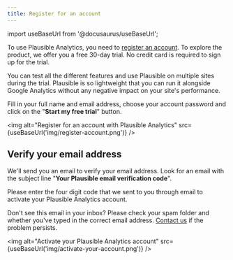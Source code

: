 ```yaml
---
title: Register for an account
---
```


import useBaseUrl from '@docusaurus/useBaseUrl';

To use Plausible Analytics, you need to [register an account](https://plausible.io/register). To explore the product, we offer you a free 30-day trial. No credit card is required to sign up for the trial.

You can test all the different features and use Plausible on multiple sites during the trial. Plausible is so lightweight that you can run it alongside Google Analytics without any negative impact on your site's performance. 

Fill in your full name and email address, choose your account password and click on the "**Start my free trial**" button.

<img alt="Register for an account with Plausible Analytics" src={useBaseUrl('img/register-account.png')} />

## Verify your email address

We'll send you an email to verify your email address. Look for an email with the subject line "**Your Plausible email verification code**". 

Please enter the four digit code that we sent to you through email to activate your Plausible Analytics account.

Don't see this email in your inbox? Please check your spam folder and whether you've typed in the correct email address. [Contact us](https://plausible.io/contact) if the problem persists. 

<img alt="Activate your Plausible Analytics account" src={useBaseUrl('img/activate-your-account.png')} />
